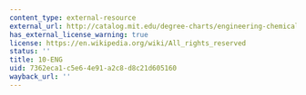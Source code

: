 ```yaml
---
content_type: external-resource
external_url: http://catalog.mit.edu/degree-charts/engineering-chemical-engineering-course-10-eng/
has_external_license_warning: true
license: https://en.wikipedia.org/wiki/All_rights_reserved
status: ''
title: 10-ENG
uid: 7362eca1-c5e6-4e91-a2c8-d8c21d605160
wayback_url: ''
---
```


